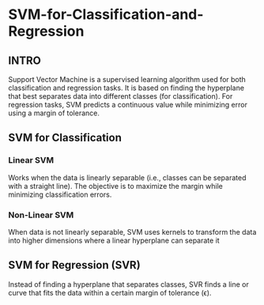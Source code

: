 # SVM-for-Classification-and-Regression

## INTRO
Support Vector Machine is a supervised learning algorithm used for both classification and regression tasks. It is based on finding the hyperplane that best separates data into different classes (for classification). For regression tasks, SVM predicts a continuous value while minimizing error using a margin of tolerance.

## SVM for Classification
### Linear SVM
Works when the data is linearly separable (i.e., classes can be separated with a straight line). 
The objective is to maximize the margin while minimizing classification errors. 

### Non-Linear SVM
When data is not linearly separable, SVM uses kernels to transform the data into higher dimensions where a linear hyperplane can separate it

## SVM for Regression (SVR)
Instead of finding a hyperplane that separates classes, SVR finds a line or curve that fits the data within a certain margin of tolerance (ϵ).


